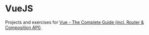 # VueJS

Projects and exercises for [Vue - The Complete Guide (incl. Router & Composition API)](https://www.udemy.com/vuejs-2-the-complete-guide/).
